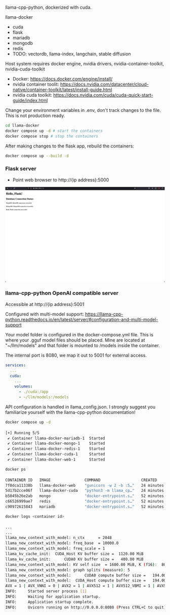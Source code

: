 llama-cpp-python, dockerized with cuda.

llama-docker
- cuda
- flask
- mariadb
- mongodb
- redis
- TODO: vectordb, llama-index, langchain, stable diffusion

Host system requires docker engine, nvidia drivers, nvidia-container-toolkit, nvidia-cuda-toolkit

- Docker: https://docs.docker.com/engine/install/
- nvidia container toolit: https://docs.nvidia.com/datacenter/cloud-native/container-toolkit/latest/install-guide.html
- nvidia cuda toolkit: https://docs.nvidia.com/cuda/cuda-quick-start-guide/index.html

Change your environment variables in .env, don't track changes to the file. This is not production ready.

```sh
cd llama-docker
docker compose up -d # start the containers
docker compose stop # stop the containers
```

After making changes to the flask app, rebuild the containers:
```sh
docker compose up --build -d
```

### Flask server
- Point web browser to http://{ip address}:5000

![Alt text](initial_run.png)

### llama-cpp-python OpenAI compatible server

Accessible at http://{ip address}:5001

Configured with multi-model support: https://llama-cpp-python.readthedocs.io/en/latest/server/#configuration-and-multi-model-support

Your model folder is configured in the docker-compose.yml file. This is where your .gguf model files should be placed. Mine are located at "~/llm/models" and that folder is mounted to /models inside the container.

The internal port is 8080, we map it out to 5001 for external access.

```YAML
services:
  ...
  cuda:
    ...
    volumes:
      - ./cuda:/app
      - ~/llm/models:/models
```

API configuration is handled in llama_config.json. I strongly suggest you familiarize yourself with the llama-cpp-python documentation!

```sh
docker compose up -d

[+] Running 5/5
 ✔ Container llama-docker-mariadb-1  Started                                                                                                                         0.0s 
 ✔ Container llama-docker-mongo-1    Started                                                                                                                         0.0s 
 ✔ Container llama-docker-redis-1    Started                                                                                                                         0.0s 
 ✔ Container llama-docker-cuda-1     Started                                                                                                                         0.0s 
 ✔ Container llama-docker-web-1      Started       
```

```sh
docker ps

CONTAINER ID   IMAGE               COMMAND                  CREATED          STATUS          PORTS                                         NAMES
7f0dca11338b   llama-docker-web    "gunicorn -w 2 -b :5…"   24 minutes ago   Up 30 seconds   0.0.0.0:5000->5000/tcp, :::5000->5000/tcp     llama-docker-web-1
5d17b2cce06f   llama-docker-cuda   "python3 -m llama_cp…"   24 minutes ago   Up 30 seconds   0.0.0.0:5001->8080/tcp, :::5001->8080/tcp     llama-docker-cuda-1
b5045b26e2ab   mongo               "docker-entrypoint.s…"   52 minutes ago   Up 31 seconds   0.0.0.0:5003->27017/tcp, :::5003->27017/tcp   llama-docker-mongo-1
c66526999ae7   redis               "docker-entrypoint.s…"   52 minutes ago   Up 31 seconds   0.0.0.0:5004->6379/tcp, :::5004->6379/tcp     llama-docker-redis-1
c90972615843   mariadb             "docker-entrypoint.s…"   52 minutes ago   Up 31 seconds   0.0.0.0:5002->3306/tcp, :::5002->3306/tcp     llama-docker-mariadb-1
```

```sh
docker logs <container id>

...
...
llama_new_context_with_model: n_ctx      = 2048
llama_new_context_with_model: freq_base  = 10000.0
llama_new_context_with_model: freq_scale = 1
llama_kv_cache_init:  CUDA_Host KV buffer size =  1120.00 MiB
llama_kv_cache_init:      CUDA0 KV buffer size =   480.00 MiB
llama_new_context_with_model: KV self size  = 1600.00 MiB, K (f16):  800.00 MiB, V (f16):  800.00 MiB
llama_new_context_with_model: graph splits (measure): 5
llama_new_context_with_model:      CUDA0 compute buffer size =   194.00 MiB
llama_new_context_with_model:  CUDA_Host compute buffer size =   194.00 MiB
AVX = 1 | AVX_VNNI = 0 | AVX2 = 1 | AVX512 = 1 | AVX512_VBMI = 1 | AVX512_VNNI = 1 | FMA = 1 | NEON = 0 | ARM_FMA = 0 | F16C = 1 | FP16_VA = 0 | WASM_SIMD = 0 | BLAS = 1 | SSE3 = 1 | SSSE3 = 1 | VSX = 0 | 
INFO:     Started server process [1]
INFO:     Waiting for application startup.
INFO:     Application startup complete.
INFO:     Uvicorn running on http://0.0.0.0:8080 (Press CTRL+C to quit)
```
